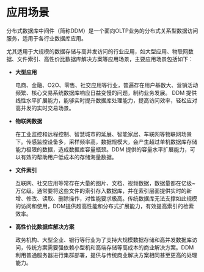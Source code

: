 # 应用场景<a name="ddm-01-0002"></a>

分布式数据库中间件（简称DDM）是一个面向OLTP业务的分布式关系型数据访问服务，适用于各行业数据库应用。

尤其适用于大规模的数据存储与高并发访问的行业应用，如大型应用、物联网数据、文件索引、高性价比数据库解决方案等应用场景，主要应用场景包括如下：

-   **大型应用**

    电商、金融、O2O、零售、社交应用等行业，普遍存在用户基数大、营销活动频繁、核心交易系统数据库响应日益变慢的问题，制约业务发展。 DDM 提供线性水平扩展能力，能够实时提升数据库处理能力，提高访问效率，轻松应对高并发的实时交易场景。

-   **物联网数据**

    在工业监控和远程控制、智慧城市的延展、智能家居、车联网等物联网场景下。传感监控设备多，采样频率高，数据规模大，会产生超过单机数据库存储能力极限的数据，造成数据库容量瓶颈。DDM 提供的容量水平扩展能力，可以有效的帮助用户低成本的存储海量数据。

-   **文件索引**

    互联网、社交应用等常存在大量的图片、文档、视频数据，数据量都在亿级\~万亿级。通常要将这些文件的索引存入数据库，并在索引层面提供实时的新增、修改、读取、删除操作，对性能要求极高。传统数据库无法支撑如此规模的访问和使用，DDM提供超高性能和分布式扩展能力，有效提高索引的检索效率。

-   **高性价比数据库解决方案**

    政务机构、大型企业、银行等行业为了支持大规模数据存储和高并发数据库访问，传统方案需要强依赖小型机和高端存储等高成本的商业解决方案。DDM利用普通服务器进行集群部署，提供与传统商业解决方案相同甚至更高的处理能力。


